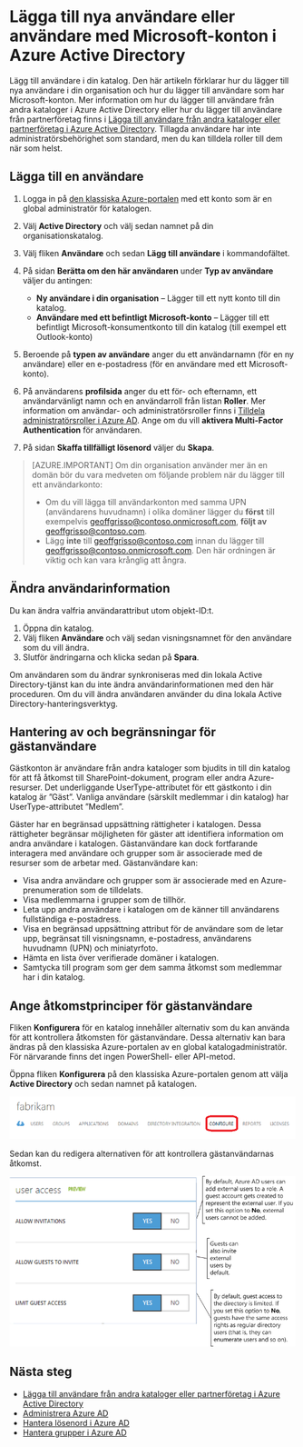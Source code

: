 <properties
    pageTitle="Lägga till nya användare i Azure Active Directory | Microsoft Azure"
    description="Beskriver hur du lägger till nya användare eller ändrar användarinformation i Azure Active Directory."
    services="active-directory"
    documentationCenter=""
    authors="curtand"
    manager="stevenpo"
    editor=""/>

<tags
    ms.service="active-directory"
    ms.workload="identity"
    ms.tgt_pltfrm="na"
    ms.devlang="na"
    ms.topic="get-started-article"
    ms.date="03/31/2016"
    ms.author="curtand;viviali"/>

# Lägga till nya användare eller användare med Microsoft-konton i Azure Active Directory

Lägg till användare i din katalog. Den här artikeln förklarar hur du lägger till nya användare i din organisation och hur du lägger till användare som har Microsoft-konton. Mer information om hur du lägger till användare från andra kataloger i Azure Active Directory eller hur du lägger till användare från partnerföretag finns i [Lägga till användare från andra kataloger eller partnerföretag i Azure Active Directory](active-directory-create-users-external.md). Tillagda användare har inte administratörsbehörighet som standard, men du kan tilldela roller till dem när som helst.

## Lägga till en användare

1. Logga in på [den klassiska Azure-portalen](https://manage.windowsazure.com) med ett konto som är en global administratör för katalogen.
2. Välj **Active Directory** och välj sedan namnet på din organisationskatalog.
3. Välj fliken **Användare** och sedan **Lägg till användare** i kommandofältet.
4. På sidan **Berätta om den här användaren** under **Typ av användare** väljer du antingen:

    - **Ny användare i din organisation** – Lägger till ett nytt konto till din katalog.
    - **Användare med ett befintligt Microsoft-konto** – Lägger till ett befintligt Microsoft-konsumentkonto till din katalog (till exempel ett Outlook-konto)

5. Beroende på **typen av användare** anger du ett användarnamn (för en ny användare) eller en e-postadress (för en användare med ett Microsoft-konto).
6. På användarens **profilsida** anger du ett för- och efternamn, ett användarvänligt namn och en användarroll från listan **Roller**. Mer information om användar- och administratörsroller finns i [Tilldela administratörsroller i Azure AD](active-directory-assign-admin-roles.md). Ange om du vill **aktivera Multi-Factor Authentication** för användaren.
7. På sidan **Skaffa tillfälligt lösenord** väljer du **Skapa**.

> [AZURE.IMPORTANT] Om din organisation använder mer än en domän bör du vara medveten om följande problem när du lägger till ett användarkonto:
>
> - Om du vill lägga till användarkonton med samma UPN (användarens huvudnamn) i olika domäner lägger du **först** till exempelvis geoffgrisso@contoso.onmicrosoft.com, **följt av** geoffgrisso@contoso.com.
> - Lägg **inte** till geoffgrisso@contoso.com innan du lägger till geoffgrisso@contoso.onmicrosoft.com. Den här ordningen är viktig och kan vara krånglig att ångra.

## Ändra användarinformation

Du kan ändra valfria användarattribut utom objekt-ID:t.

1. Öppna din katalog.
2. Välj fliken **Användare** och välj sedan visningsnamnet för den användare som du vill ändra.
3. Slutför ändringarna och klicka sedan på **Spara**.

Om användaren som du ändrar synkroniseras med din lokala Active Directory-tjänst kan du inte ändra användarinformationen med den här proceduren. Om du vill ändra användaren använder du dina lokala Active Directory-hanteringsverktyg.

## Hantering av och begränsningar för gästanvändare

Gästkonton är användare från andra kataloger som bjudits in till din katalog för att få åtkomst till SharePoint-dokument, program eller andra Azure-resurser. Det underliggande UserType-attributet för ett gästkonto i din katalog är ”Gäst”. Vanliga användare (särskilt medlemmar i din katalog) har UserType-attributet ”Medlem”.

Gäster har en begränsad uppsättning rättigheter i katalogen. Dessa rättigheter begränsar möjligheten för gäster att identifiera information om andra användare i katalogen. Gästanvändare kan dock fortfarande interagera med användare och grupper som är associerade med de resurser som de arbetar med. Gästanvändare kan:

- Visa andra användare och grupper som är associerade med en Azure-prenumeration som de tilldelats.
- Visa medlemmarna i grupper som de tillhör.
- Leta upp andra användare i katalogen om de känner till användarens fullständiga e-postadress.
- Visa en begränsad uppsättning attribut för de användare som de letar upp, begränsat till visningsnamn, e-postadress, användarens huvudnamn (UPN) och miniatyrfoto.
- Hämta en lista över verifierade domäner i katalogen.
- Samtycka till program som ger dem samma åtkomst som medlemmar har i din katalog.

## Ange åtkomstprinciper för gästanvändare

Fliken **Konfigurera** för en katalog innehåller alternativ som du kan använda för att kontrollera åtkomsten för gästanvändare. Dessa alternativ kan bara ändras på den klassiska Azure-portalen av en global katalogadministratör. För närvarande finns det ingen PowerShell- eller API-metod.

Öppna fliken **Konfigurera** på den klassiska Azure-portalen genom att välja **Active Directory** och sedan namnet på katalogen.

![Konfigurera fliken i Azure Active Directory][1]

Sedan kan du redigera alternativen för att kontrollera gästanvändarnas åtkomst.

![Alternativ för åtkomstkontroll för gästanvändare][2]


## Nästa steg

- [Lägga till användare från andra kataloger eller partnerföretag i Azure Active Directory](active-directory-create-users-external.md)
- [Administrera Azure AD](active-directory-administer.md)
- [Hantera lösenord i Azure AD](active-directory-manage-passwords.md)
- [Hantera grupper i Azure AD](active-directory-manage-groups.md)

<!--Image references-->
[1]: ./media/active-directory-create-users/RBACDirConfigTab.png
[2]: ./media/active-directory-create-users/RBACGuestAccessControls.png



<!--HONumber=Jun16_HO2-->


